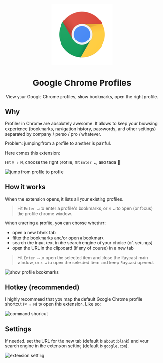 <p align="center">
    <img src="./assets/command-icon.png" alt="extension icon" width="200px" />
</p>

<h1 align="center">Google Chrome Profiles</h1>

<p align="center">
    View your Google Chrome profiles, show bookmarks, open the right profile.
</p>

## Why

Profiles in Chrome are absolutely awesome. It allows to keep your browsing experience (bookmarks, navigation history, passwords, and other settings) separated by company / perso / pro / whatever.

Problem: jumping from a profile to another is painful.

Here comes this extension:

Hit `⌘ ⇧ M`, choose the right profile, hit `Enter ↵`, and tada 🎉

![jump from profile to profile](https://user-images.githubusercontent.com/2499356/146406690-e1e79b29-5e22-4764-ad32-daccb598975b.jpg)

## How it works

When the extension opens, it lists all your existing profiles.

> Hit `Enter ↵` to enter a profile's bookmarks, or `⌘ ↵` to open (or focus) the profile chrome window.

When entering a profile, you can choose whether:

- open a new blank tab
- filter the bookmarks and/or open a bookmark
- search the input text in the search engine of your choice (cf. settings)
- open the URL in the clipboard (if any of course) in a new tab

> Hit `Enter ↵` to open the selected item and close the Raycast main window, or `⌘ ↵` to open the selected item and keep Raycast opened.

![show profile bookmarks](https://user-images.githubusercontent.com/2499356/182669098-0adfd17f-b586-4820-bebf-85e5ec49cd39.jpg)

## Hotkey (recommended)

I highly recommend that you map the default Google Chrome profile shortcut (`⌘ ⇧ M`) to open this extension. Like so:

![command shortcut](https://user-images.githubusercontent.com/2499356/182660159-9b373fe9-f9df-4edd-953d-925308c61b3e.jpg)

## Settings

If needed, set the URL for the new tab (default is `about:blank`) and your search engine in the extension setting (default is `google.com`).

![extension setting](https://user-images.githubusercontent.com/2499356/182661111-b53372fa-ff38-4134-934d-c2cb65fc367e.jpg)

